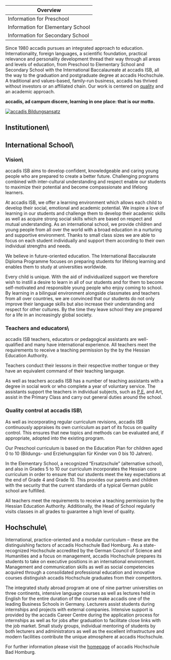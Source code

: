 | Overview |
| --- |
| Information for Preschool | yes |
| Information for Elementary School | yes |
| Information for Secondary School | yes |

Since 1980 accadis pursues an integrated approach to education. Internationality, foreign languages, a scientific foundation, practical relevance and personality development thread their way through all areas and levels of education, from Preschool to Elementary School and Secondary School with the International Baccalaureate at accadis ISB, all the way to the graduation and postgraduate degree at accadis Hochschule. A traditional and values-based, family-run business, accadis has thrived without investors or an affiliated chain. Our work is centered on [quality](https://en.wiki.accadis-isb.net/Quality_control "Quality control") and an academic approach.

**accadis, ad campum discere, learning in one place: that is our motto.**

  
[![accadis Bildungsansatz](https://en.wiki.accadis-isb.net/images/7/7d/accadis_Bildungsansatz.jpg)](https://en.wiki.accadis-isb.net/File:Accadis_Bildungsansatz.jpg "accadis Bildungsansatz")

## Institutionen\ 

## International School\ 

### Vision\ 

accadis ISB aims to develop confident, knowledgeable and caring young people who are prepared to create a better future. Challenging programs combined with inter-cultural understanding and respect enable our students to maximize their potential and become compassionate and lifelong learners.

At accadis ISB, we offer a learning environment which allows each child to develop their social, emotional and academic potential. We inspire a love of learning in our students and challenge them to develop their academic skills as well as acquire strong social skills which are based on respect and mutual understanding. As an international school, we provide children and young people from all over the world with a broad education in a nurturing and supportive environment. Thanks to small class sizes we are able to focus on each student individually and support them according to their own individual strengths and needs.

We believe in future-oriented education. The International Baccalaurate Diploma Programme focuses on preparing students for lifelong learning and enables them to study at universities worldwide.

Every child is unique. With the aid of individualized support we therefore wish to instill a desire to learn in all of our students and for them to become self-motivated and responsible young people who enjoy coming to school. By learning in a bilingual environment alongside classmates and teachers from all over countries, we are convinced that our students do not only improve their language skills but also increase their understanding and respect for other cultures. By the time they leave school they are prepared for a life in an increasingly global society.

### Teachers and educators\ 

accadis ISB teachers, educators or pedagogical assistants are well-qualified and many have international experience. All teachers meet the requirements to receive a teaching permission by the by the Hessian Education Authority.

Teachers conduct their lessons in their respective mother tongue or they have an equivalent command of their teaching language.

As well as teachers accadis ISB has a number of teaching assistants with a degree in social work or who complete a year of voluntary service. The assistants support the teachers in individual subjects, such as [P.E.](https://en.wiki.accadis-isb.net/Physical_Education_and_Swimming "Physical Education and Swimming") and Art, assist in the Primary Class and carry out general duties around the school.

### Quality control at accadis ISB\ 

As well as incorporating regular curriculum revisions, accadis ISB continuously appraises its own curriculum as part of its focus on quality control. This ensures that new topics and methods can be evaluated and, if appropriate, adopted into the existing program.

Our Preschool curriculum is based on the Education Plan for children aged 0 to 10 (Bildungs- und Erziehungsplan für Kinder von 0 bis 10 Jahren).

In the Elementary School, a recognized “Ersatzschule” (alternative school), and also in Grades 5 to 10 our curriculum incorporates the Hessian core curriculum in order to ensure that our students meet the key expectations at the end of Grade 4 and Grade 10. This provides our parents and children with the security that the current standards of a typical German public school are fulfilled.

All teachers meet the requirements to receive a teaching permission by the Hessian Education Authority. Additionally, the Head of School regularly visits classes in all grades to guarantee a high level of quality.

## Hochschule\ 

International, practice-oriented and a modular curriculum – these are the distinguishing factors of accadis Hochschule Bad Homburg. As a state-recognized Hochschule accredited by the German Council of Science and Humanities and a focus on management, accadis Hochschule prepares its students to take on executive positions in an international environment. Management and communication skills as well as social competencies acquired through a consolidated professional education and innovative courses distinguish accadis Hochschule graduates from their competitors.

The integrated study abroad program at one of nine partner universities on three continents, intensive language courses as well as lectures held in English for the entire duration of the course make accadis one of the leading Business Schools in Germany. Lecturers assist students during internships and projects with external companies. Intensive support is provided by the accadis Career Centre during the application process for internships as well as for jobs after graduation to facilitate close links with the job market. Small study groups, individual mentoring of students by both lecturers and administrators as well as the excellent infrastructure and modern facilities contribute the unique atmosphere at accadis Hochschule.

For further information please visit the [homepage](https://www.accadis.com/) of accadis Hochschule Bad Homburg.